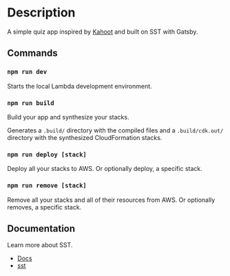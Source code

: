 # Description

A simple quiz app inspired by [Kahoot](https://kahoot.it/) and built on SST with Gatsby.

## Commands

### `npm run dev`

Starts the local Lambda development environment.

### `npm run build`

Build your app and synthesize your stacks.

Generates a `.build/` directory with the compiled files and a `.build/cdk.out/` directory with the synthesized CloudFormation stacks.

### `npm run deploy [stack]`

Deploy all your stacks to AWS. Or optionally deploy, a specific stack.

### `npm run remove [stack]`

Remove all your stacks and all of their resources from AWS. Or optionally removes, a specific stack.

## Documentation

Learn more about SST.

- [Docs](https://docs.sst.dev)
- [sst](https://docs.sst.dev/packages/sst)

